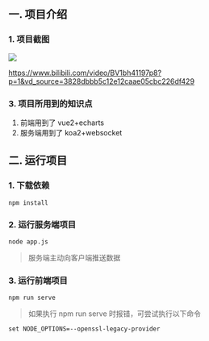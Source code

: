 

## 一. 项目介绍

### 1. 项目截图

![](https://shizhiyuya.oss-cn-beijing.aliyuncs.com/images/image-20220802162403658.png)

https://www.bilibili.com/video/BV1bh41197p8?p=1&vd_source=3828dbbb5c12e12caae05cbc226df429

### 3. 项目所用到的知识点

1. 前端用到了 vue2+echarts
2. 服务端用到了 koa2+websocket

## 二. 运行项目

### 1. 下载依赖

```
npm install
```

### 2. 运行服务端项目

```
node app.js
```

> 服务端主动向客户端推送数据

### 3. 运行前端项目

```
npm run serve
```

>如果执行 npm run serve 时报错，可尝试执行以下命令

```
set NODE_OPTIONS=--openssl-legacy-provider
```

